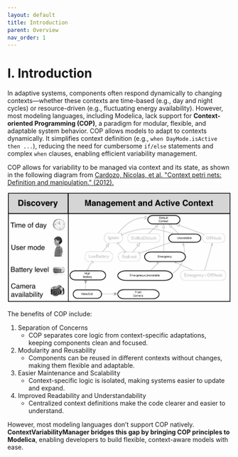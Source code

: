 ```yaml
---
layout: default
title: Introduction
parent: Overview
nav_order: 1
---
```


# I. Introduction

In adaptive systems, components often respond dynamically to changing contexts—whether these contexts are time-based (e.g., day and night cycles) or resource-driven (e.g., fluctuating energy availability). However, most modeling languages, including Modelica, lack support for **Context-oriented Programming (COP)**, a paradigm for modular, flexible, and adaptable system behavior. COP allows models to adapt to contexts dynamically. It simplifies context definition (e.g., `when DayMode.isActive then ...`), reducing the need for cumbersome `if/else` statements and complex `when` clauses, enabling efficient variability management.

COP allows for variability to be managed via context and its state, as shown in the following diagram from <u>Cardozo, Nicolas, et al. "Context petri nets: Definition and manipulation." (2012).</u>

<img src="../../assets/COP.png" style="zoom: 80%;" />

The benefits of COP include:

1.  Separation of Concerns
    * COP separates core logic from context-specific adaptations, keeping components clean and focused.
2.  Modularity and Reusability
    * Components can be reused in different contexts without changes, making them flexible and adaptable.
3.  Easier Maintenance and Scalability
    * Context-specific logic is isolated, making systems easier to update and expand.
4.  Improved Readability and Understandability
    * Centralized context definitions make the code clearer and easier to understand.

However, most modeling languages don’t support COP natively. **ContextVariabilityManager bridges this gap by bringing COP principles to Modelica**, enabling developers to build flexible, context-aware models with ease.